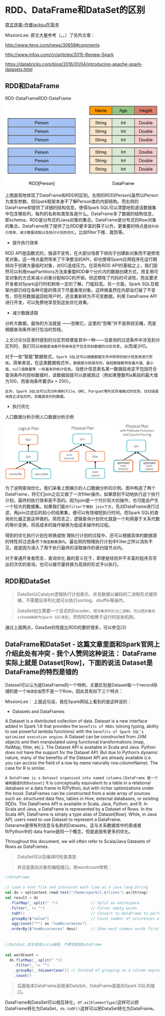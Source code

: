 # RDD、DataFrame和DataSet的区别

[原文连接-作者jacksu在简书](https://www.jianshu.com/p/c0181667daa0)

MissionLee: 原文大量参考（。。）了另外文章：

http://www.iteye.com/news/30658#comments

http://www.infoq.com/cn/articles/2015-Review-Spark

https://databricks.com/blog/2016/01/04/introducing-apache-spark-datasets.html

## RDD和DataFrame
RDD-DataFrameRDD-DataFrame

![](./res/rdd-dataframe.png)

上图直观地体现了DataFrame和RDD的区别。左侧的RDD[Person]虽然以Person为类型参数，但Spark框架本身不了解Person类的内部结构。而右侧的DataFrame却提供了详细的结构信息，使得Spark SQL可以清楚地知道该数据集中包含哪些列，每列的名称和类型各是什么。DataFrame多了数据的结构信息，即schema。RDD是分布式的Java对象的集合。DataFrame是分布式的Row对象的集合。DataFrame除了提供了比RDD更丰富的算子以外，更重要的特点是`提升执行效率、减少数据读取以及执行计划的优化`，比如filter下推、裁剪等。

- 提升执行效率

RDD API是函数式的，强调不变性，在大部分场景下倾向于创建新对象而不是修改老对象。这一特点虽然带来了干净整洁的API，却也使得Spark应用程序在运行期倾向于创建大量临时对象，对GC造成压力。在现有RDD API的基础之上，我们固然可以利用mapPartitions方法来重载RDD单个分片内的数据创建方式，用复用可变对象的方式来减小对象分配和GC的开销，但这牺牲了代码的可读性，而且要求开发者对Spark运行时机制有一定的了解，门槛较高。另一方面，Spark SQL在框架内部已经在各种可能的情况下尽量重用对象，这样做虽然在内部会打破了不变性，但在将数据返回给用户时，还会重新转为不可变数据。利用 DataFrame API进行开发，可以免费地享受到这些优化效果。

- 减少数据读取

分析大数据，最快的方法就是 ——忽略它。这里的“忽略”并不是熟视无睹，而是根据查询条件进行恰当的剪枝。

上文讨论分区表时提到的分区剪枝便是其中一种——当查询的过滤条件中涉及到分区列时，我们可以`根据查询条件剪掉肯定不包含目标数据的分区目录`，从而减少IO。

对于一些“智能”数据格式，`Spark SQL还可以根据数据文件中附带的统计信息来进行剪枝`。简单来说，在这类数据格式中，`数据是分段保存的，每段数据都带有最大值、最小值、null值数量等 一些基本的统计信息`。当统计信息表名某一数据段肯定不包括符合查询条件的目标数据时，该数据段就可以直接跳过（例如某整数列a某段的最大值为100，而查询条件要求a > 200）。

`此外，Spark SQL也可以充分利用RCFile、ORC、Parquet等列式存储格式的优势，仅扫描查询真正涉及的列，忽略其余列的数据。`

- 执行优化

人口数据分析示例人口数据分析示例

![](./res/filter-down.png)

为了说明查询优化，我们来看上图展示的人口数据分析的示例。图中构造了两个DataFrame，将它们join之后又做了一次filter操作。如果原封不动地执行这个执行计划，最终的执行效率是不高的。因为join是一个代价较大的操作，也可能会产生一个较大的数据集。如果我们能`将filter下推到 join下方`，先对DataFrame进行过滤，再join过滤后的较小的结果集，便可以有效缩短执行时间。而Spark SQL的查询优化器正是这样做的。简而言之，逻辑查询计划优化就是一个利用基于关系代数的等价变换，将高成本的操作替换为低成本操作的过程。

得到的优化执行计划在转换成物 理执行计划的过程中，还可以根据具体的数据源的特性将过滤条件`下推至数据源内`。最右侧的物理执行计划中Filter之所以消失不见，就是因为溶入了用于执行最终的读取操作的表扫描节点内。

对于普通开发者而言，查询优化 器的意义在于，即便是经验并不丰富的程序员写出的次优的查询，也可以被尽量转换为高效的形式予以执行。

## RDD和DataSet

>DataSet以Catalyst逻辑执行计划表示，并且数据以编码的二进制形式被存储，不需要反序列化就可以执行sorting、shuffle等操作。

>DataSet创立需要一个显式的Encoder，`把对象序列化为二进制，可以把对象的scheme映射为Spark
SQl类型`，然而RDD依赖于运行时反射机制。

通过上面两点，DataSet的性能比RDD的要好很多，可以参见[3]

## DataFrame和DataSet  - 这篇文章里面和Spark官网上介绍此处有冲突 - 我个人赞同这种说法： DataFrame 实际上就是 Dataset[Row]，下面的说法 Dataset是DataFrame的特烈是错的

Dataset可以认为是DataFrame的一个特例，主要区别是Dataset每一个record存储的是一个`强类型值`而不是一个Row。因此具有如下三个特点：

MissionLee： 上面这句话，我在Spark网站上看到的是这样说的：

- Datasets and DataFrames

A Dataset is a distributed collection of data. Dataset is a new interface added in Spark 1.6 that provides the `benefits of RDDs` (strong typing, ability to use powerful lambda functions) with the `benefits of Spark SQL’s optimized execution engine`. A Dataset can be constructed from JVM objects and then manipulated using functional transformations (map, flatMap, filter, etc.). The Dataset API is available in Scala and Java. Python does not have the support for the Dataset API. But due to Python’s dynamic nature, many of the benefits of the Dataset API are already available (i.e. you can access the field of a row by name naturally row.columnName). The case for R is similar.

`A DataFrame is a Dataset organized into named columns`.`[DataFrame 是一个被构建成列的Dataset]` It is conceptually equivalent to a table in a relational database or a data frame in R/Python, but with richer optimizations under the hood. DataFrames can be constructed from a wide array of sources such as: structured data files, tables in Hive, external databases, or existing RDDs. The DataFrame API is available in Scala, Java, Python, and R. In Scala and Java, a DataFrame is represented by a Dataset of Rows. In the Scala API, DataFrame is simply a type alias of Dataset[Row]. While, in Java API, users need to use Dataset<Row> to represent a DataFrame.\
Datarame是带有列信息与名称的Datasets。这与关系数据库中的表或者R/Python中的 data frame是同一个概念，但是底层有更多的优化。

Throughout this document, we will often refer to Scala/Java Datasets of Rows as DataFrames.

>DataSet可以在编译时检查类型

>并且是面向对象的编程接口。用wordcount举例：
```scala
//DataFrame

// Load a text file and interpret each line as a java.lang.String
val ds = sqlContext.read.text("/home/spark/1.6/lines").as[String]
val result = ds
  .flatMap(_.split(" "))               // Split on whitespace
  .filter(_ != "")                     // Filter empty words
  .toDF()                              // Convert to DataFrame to perform aggregation / sorting
  .groupBy($"value")                   // Count number of occurences of each word
  .agg(count("*") as "numOccurances")
  .orderBy($"numOccurances" desc)      // Show most common words first


//DataSet,完全使用scala编程，不要切换到DataFrame

val wordCount = 
  ds.flatMap(_.split(" "))
    .filter(_ != "")
    .groupBy(_.toLowerCase()) // Instead of grouping on a column expression (i.e. $"value") we pass a lambda function
    .count()
```
>后面版本DataFrame会继承DataSet，DataFrame是面向Spark SQL的接口。

DataFrame和DataSet可以相互转化，`df.as[ElementType]`这样可以把DataFrame转化为DataSet，`ds.toDF()`这样可以把DataSet转化为DataFrame。

